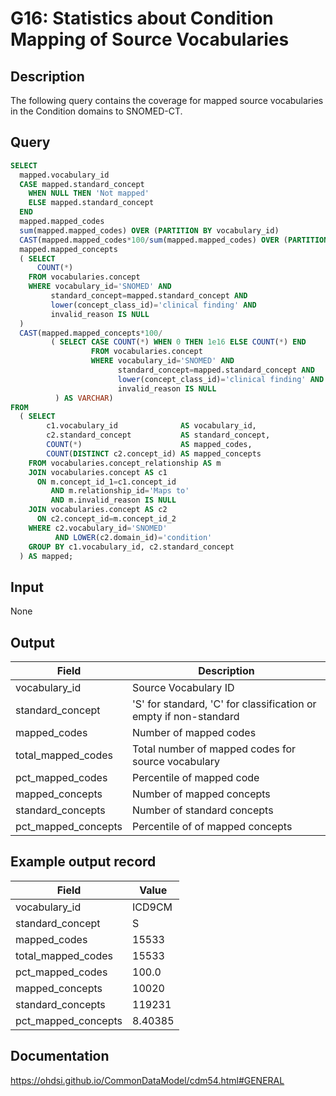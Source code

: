 <!---
Group:general
Name:G16 Statistics about Condition Mapping of Source Vocabularies
Author: Alberto Labarga
CDM Version: 5.4
-->

# G16: Statistics about Condition Mapping of Source Vocabularies

## Description
The following query contains the coverage for mapped source vocabularies in the Condition domains to SNOMED-CT.

## Query
```sql
SELECT
  mapped.vocabulary_id                                                                                  AS vocabulary_id,
  CASE mapped.standard_concept
    WHEN NULL THEN 'Not mapped'
    ELSE mapped.standard_concept
  END                                                                                                   AS standard_concept,
  mapped.mapped_codes                                                                                   AS mapped_codes,
  sum(mapped.mapped_codes) OVER (PARTITION BY vocabulary_id)                                            AS total_mapped_codes,
  CAST(mapped.mapped_codes*100/sum(mapped.mapped_codes) OVER (PARTITION BY vocabulary_id) AS varchar)   AS pct_mapped_codes,
  mapped.mapped_concepts                                                                                AS mapped_concepts,
  ( SELECT 
      COUNT(*)
    FROM vocabularies.concept
    WHERE vocabulary_id='SNOMED' AND
         standard_concept=mapped.standard_concept AND
         lower(concept_class_id)='clinical finding' AND
         invalid_reason IS NULL
  )                                                                                                     AS standard_concepts,
  CAST(mapped.mapped_concepts*100/
         ( SELECT CASE COUNT(*) WHEN 0 THEN 1e16 ELSE COUNT(*) END
                  FROM vocabularies.concept
                  WHERE vocabulary_id='SNOMED' AND
                        standard_concept=mapped.standard_concept AND
                        lower(concept_class_id)='clinical finding' AND
                        invalid_reason IS NULL 
          ) AS VARCHAR)                                                                                 AS pct_mapped_concepts
FROM 
  ( SELECT
        c1.vocabulary_id              AS vocabulary_id,
        c2.standard_concept           AS standard_concept,
        COUNT(*)                      AS mapped_codes,
        COUNT(DISTINCT c2.concept_id) AS mapped_concepts
    FROM vocabularies.concept_relationship AS m
    JOIN vocabularies.concept AS c1 
      ON m.concept_id_1=c1.concept_id 
         AND m.relationship_id='Maps to' 
         AND m.invalid_reason IS NULL
    JOIN vocabularies.concept AS c2 
      ON c2.concept_id=m.concept_id_2
    WHERE c2.vocabulary_id='SNOMED' 
          AND LOWER(c2.domain_id)='condition'
    GROUP BY c1.vocabulary_id, c2.standard_concept
  ) AS mapped;
```

## Input

None

## Output

|  Field |  Description |
| --- | --- |
|  vocabulary_id |  Source Vocabulary ID |
|  standard_concept |  'S' for standard, 'C' for classification or empty if non-standard |
|  mapped_codes |  Number of mapped codes |
|  total_mapped_codes |  Total number of mapped codes for source vocabulary |
|  pct_mapped_codes |  Percentile of mapped code  |
|  mapped_concepts |  Number of mapped concepts  |
|  standard_concepts |  Number of standard concepts  |
|  pct_mapped_concepts |  Percentile of of mapped concepts |

## Example output record

| Field |  Value |
| --- | --- |
|  vocabulary_id |  ICD9CM |
|  standard_concept |  S |
|  mapped_codes |  15533 |
|  total_mapped_codes |  15533 |
|  pct_mapped_codes |   100.0 |
|  mapped_concepts |  10020 |
|  standard_concepts |  119231 |
|  pct_mapped_concepts |     8.40385 |

## Documentation
https://ohdsi.github.io/CommonDataModel/cdm54.html#GENERAL
